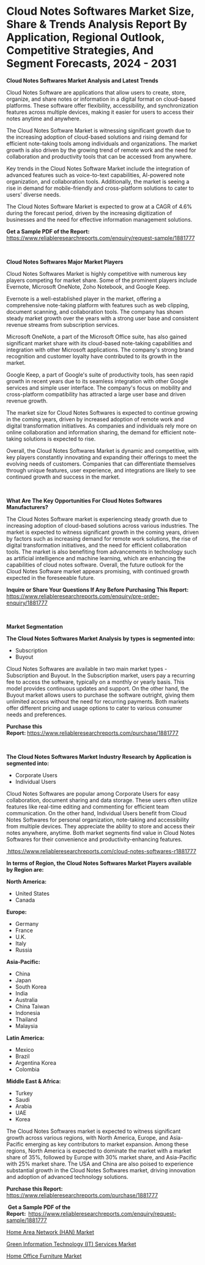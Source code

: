 <p><h1>Cloud Notes Softwares Market Size, Share & Trends Analysis Report By Application, Regional Outlook, Competitive Strategies, And Segment Forecasts, 2024 - 2031</h1></p><p><strong>Cloud Notes Softwares Market Analysis and Latest Trends</strong></p>
<p><p>Cloud Notes Software are applications that allow users to create, store, organize, and share notes or information in a digital format on cloud-based platforms. These software offer flexibility, accessibility, and synchronization features across multiple devices, making it easier for users to access their notes anytime and anywhere.</p><p>The Cloud Notes Software Market is witnessing significant growth due to the increasing adoption of cloud-based solutions and rising demand for efficient note-taking tools among individuals and organizations. The market growth is also driven by the growing trend of remote work and the need for collaboration and productivity tools that can be accessed from anywhere.</p><p>Key trends in the Cloud Notes Software Market include the integration of advanced features such as voice-to-text capabilities, AI-powered note organization, and collaboration tools. Additionally, the market is seeing a rise in demand for mobile-friendly and cross-platform solutions to cater to users' diverse needs.</p><p>The Cloud Notes Software Market is expected to grow at a CAGR of 4.6% during the forecast period, driven by the increasing digitization of businesses and the need for effective information management solutions.</p></p>
<p><strong>Get a Sample PDF of the Report:&nbsp;</strong> <a href="https://www.reliableresearchreports.com/enquiry/request-sample/1881777">https://www.reliableresearchreports.com/enquiry/request-sample/1881777</a></p>
<p>&nbsp;</p>
<p><strong>Cloud Notes Softwares Major Market Players</strong></p>
<p><p>Cloud Notes Softwares Market is highly competitive with numerous key players competing for market share. Some of the prominent players include Evernote, Microsoft OneNote, Zoho Notebook, and Google Keep.</p><p>Evernote is a well-established player in the market, offering a comprehensive note-taking platform with features such as web clipping, document scanning, and collaboration tools. The company has shown steady market growth over the years with a strong user base and consistent revenue streams from subscription services.</p><p>Microsoft OneNote, a part of the Microsoft Office suite, has also gained significant market share with its cloud-based note-taking capabilities and integration with other Microsoft applications. The company's strong brand recognition and customer loyalty have contributed to its growth in the market.</p><p>Google Keep, a part of Google's suite of productivity tools, has seen rapid growth in recent years due to its seamless integration with other Google services and simple user interface. The company's focus on mobility and cross-platform compatibility has attracted a large user base and driven revenue growth.</p><p>The market size for Cloud Notes Softwares is expected to continue growing in the coming years, driven by increased adoption of remote work and digital transformation initiatives. As companies and individuals rely more on online collaboration and information sharing, the demand for efficient note-taking solutions is expected to rise.</p><p>Overall, the Cloud Notes Softwares Market is dynamic and competitive, with key players constantly innovating and expanding their offerings to meet the evolving needs of customers. Companies that can differentiate themselves through unique features, user experience, and integrations are likely to see continued growth and success in the market.</p></p>
<p>&nbsp;</p>
<p><strong>What Are The Key Opportunities For Cloud Notes Softwares Manufacturers?</strong></p>
<p><p>The Cloud Notes Software market is experiencing steady growth due to increasing adoption of cloud-based solutions across various industries. The market is expected to witness significant growth in the coming years, driven by factors such as increasing demand for remote work solutions, the rise of digital transformation initiatives, and the need for efficient collaboration tools. The market is also benefiting from advancements in technology such as artificial intelligence and machine learning, which are enhancing the capabilities of cloud notes software. Overall, the future outlook for the Cloud Notes Software market appears promising, with continued growth expected in the foreseeable future.</p></p>
<p><strong>Inquire or Share Your Questions If Any Before Purchasing This Report:</strong> <a href="https://www.reliableresearchreports.com/enquiry/pre-order-enquiry/1881777">https://www.reliableresearchreports.com/enquiry/pre-order-enquiry/1881777</a></p>
<p>&nbsp;</p>
<p><strong>Market Segmentation</strong></p>
<p><strong>The Cloud Notes Softwares Market Analysis by types is segmented into:</strong></p>
<p><ul><li>Subscription</li><li>Buyout</li></ul></p>
<p><p>Cloud Notes Softwares are available in two main market types - Subscription and Buyout. In the Subscription market, users pay a recurring fee to access the software, typically on a monthly or yearly basis. This model provides continuous updates and support. On the other hand, the Buyout market allows users to purchase the software outright, giving them unlimited access without the need for recurring payments. Both markets offer different pricing and usage options to cater to various consumer needs and preferences.</p></p>
<p><strong>Purchase this Report:&nbsp;</strong><a href="https://www.reliableresearchreports.com/purchase/1881777">https://www.reliableresearchreports.com/purchase/1881777</a></p>
<p>&nbsp;</p>
<p><strong>The Cloud Notes Softwares Market Industry Research by Application is segmented into:</strong></p>
<p><ul><li>Corporate Users</li><li>Individual Users</li></ul></p>
<p><p>Cloud Notes Softwares are popular among Corporate Users for easy collaboration, document sharing and data storage. These users often utilize features like real-time editing and commenting for efficient team communication. On the other hand, Individual Users benefit from Cloud Notes Softwares for personal organization, note-taking and accessibility from multiple devices. They appreciate the ability to store and access their notes anywhere, anytime. Both market segments find value in Cloud Notes Softwares for their convenience and productivity-enhancing features.</p></p>
<p><a href="https://www.reliableresearchreports.com/cloud-notes-softwares-r1881777">&nbsp;https://www.reliableresearchreports.com/cloud-notes-softwares-r1881777</a></p>
<p><strong>In terms of Region, the Cloud Notes Softwares Market Players available by Region are:</strong></p>
<p>
    <p> <strong> North America: </strong>
        <ul>
            <li>United States</li>
            <li>Canada</li>
        </ul>
        </p> 
    <p> <strong> Europe: </strong>
        <ul>
            <li>Germany</li>
            <li>France</li>
            <li>U.K.</li>
            <li>Italy</li>
            <li>Russia</li>
        </ul>
        </p> 
    <p> <strong> Asia-Pacific: </strong>
        <ul>
            <li>China</li>
            <li>Japan</li>
            <li>South Korea</li>
            <li>India</li>
            <li>Australia</li>
            <li>China Taiwan</li>
            <li>Indonesia</li>
            <li>Thailand</li>
            <li>Malaysia</li>
        </ul>
        </p> 
    <p> <strong> Latin America: </strong>
        <ul>
            <li>Mexico</li>
            <li>Brazil</li>
            <li>Argentina Korea</li>
            <li>Colombia</li>
        </ul>
        </p> 
    <p> <strong> Middle East & Africa: </strong>
        <ul>
            <li>Turkey</li>
            <li>Saudi</li>
            <li>Arabia</li>
            <li>UAE</li>
            <li>Korea</li>
        </ul>
    </p>
    </p>
<p><p>The Cloud Notes Softwares market is expected to witness significant growth across various regions, with North America, Europe, and Asia-Pacific emerging as key contributors to market expansion. Among these regions, North America is expected to dominate the market with a market share of 35%, followed by Europe with 30% market share, and Asia-Pacific with 25% market share. The USA and China are also poised to experience substantial growth in the Cloud Notes Softwares market, driving innovation and adoption of advanced technology solutions.</p></p>
<p><strong>Purchase this Report: </strong><a href="https://www.reliableresearchreports.com/purchase/1881777">https://www.reliableresearchreports.com/purchase/1881777</a></p>
<p>&nbsp;<strong>Get a Sample PDF of the Report:&nbsp;&nbsp;</strong><a href="https://www.reliableresearchreports.com/enquiry/request-sample/1881777">https://www.reliableresearchreports.com/enquiry/request-sample/1881777</a></p>
<p><strong></strong></p>
<p><p><a href="https://github.com/gdfhhhj/Market-Research-Report-List-5/blob/main/home-area-network-han-market.md">Home Area Network (HAN) Market</a></p><p><a href="https://github.com/RichRobinson5/Market-Research-Report-List-6/blob/main/green-information-technology-it-services-market.md">Green Information Technology (IT) Services Market</a></p><p><a href="https://medium.com/@merlrolfson/home-office-furniture-market-size-growth-trends-statistics-forecasts-2024-2031-6857b81af3b7">Home Office Furniture Market</a></p></p>